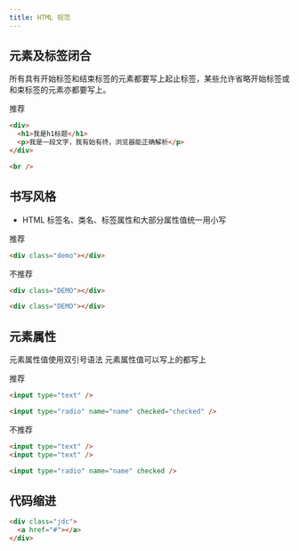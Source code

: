 ```yaml
---
title: HTML 规范
---
```


## 元素及标签闭合

所有具有开始标签和结束标签的元素都要写上起止标签，某些允许省略开始标签或和束标签的元素亦都要写上。


推荐

```html
<div>
  <h1>我是h1标题</h1>
  <p>我是一段文字，我有始有终，浏览器能正确解析</p>
</div>

<br />
```


## 书写风格

- HTML 标签名、类名、标签属性和大部分属性值统一用小写

推荐

```html
<div class="demo"></div>
```

不推荐

```html
<div class="DEMO"></div>

<div class="DEMO"></div>
```

## 元素属性

元素属性值使用双引号语法
元素属性值可以写上的都写上

推荐

```html
<input type="text" />

<input type="radio" name="name" checked="checked" />
```

不推荐

```html
<input type="text" />
<input type="text" />

<input type="radio" name="name" checked />
```

## 代码缩进

```html
<div class="jdc">
  <a href="#"></a>
</div>
```

